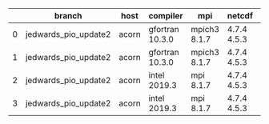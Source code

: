 |    | branch               | host   | compiler        | mpi          | netcdf      | o_g   | os    | build   | u_pass   | u_fail   | s_pass   | s_fail   | e_pass   | e_fail   |   nuopc_pass |   nuopc_fail | artifacts_hash                                                                                                                                                       | modified                   |
|----|----------------------|--------|-----------------|--------------|-------------|-------|-------|---------|----------|----------|----------|----------|----------|----------|--------------|--------------|----------------------------------------------------------------------------------------------------------------------------------------------------------------------|----------------------------|
|  0 | jedwards_pio_update2 | acorn  | gfortran 10.3.0 | mpich3 8.1.7 | 4.7.4 4.5.3 | O     | Linux | fail    | fail     | fail     | fail     | fail     | fail     | fail     |            0 |           50 | [artifacts](https://github.com/esmf-org/esmf-test-artifacts/tree/1cd9adf214bb54c67c46600b47f930d8a9aef35a/jedwards_pio_update2/acorn/gfortran/10.3.0/O/mpich3/8.1.7) | 2022-03-13 00:08:12.184616 |
|  1 | jedwards_pio_update2 | acorn  | gfortran 10.3.0 | mpich3 8.1.7 | 4.7.4 4.5.3 | g     | Linux | fail    | fail     | fail     | fail     | fail     | fail     | fail     |            0 |           50 | [artifacts](https://github.com/esmf-org/esmf-test-artifacts/tree/622e55cfb542a017a475c6862de74e6b1f094403/jedwards_pio_update2/acorn/gfortran/10.3.0/g/mpich3/8.1.7) | 2022-03-13 00:08:12.184610 |
|  2 | jedwards_pio_update2 | acorn  | intel 2019.3    | mpi 8.1.7    | 4.7.4 4.5.3 | O     | Linux | fail    | fail     | fail     | fail     | fail     | fail     | fail     |            0 |           50 | [artifacts](https://github.com/esmf-org/esmf-test-artifacts/tree/f37d11f439660bff8c3b34ac8dd6a184cb5cc9b3/jedwards_pio_update2/acorn/intel/2019.3/O/mpi/8.1.7)       | 2022-03-13 00:08:12.184570 |
|  3 | jedwards_pio_update2 | acorn  | intel 2019.3    | mpi 8.1.7    | 4.7.4 4.5.3 | g     | Linux | fail    | fail     | fail     | fail     | fail     | fail     | fail     |            0 |           50 | [artifacts](https://github.com/esmf-org/esmf-test-artifacts/tree/9398da2b204080d6cc7abde5314fde110827b970/jedwards_pio_update2/acorn/intel/2019.3/g/mpi/8.1.7)       | 2022-03-13 00:08:12.184603 |